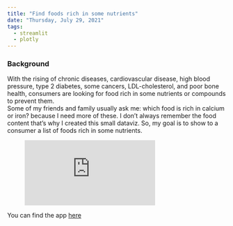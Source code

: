 ```yaml
---
title: "Find foods rich in some nutrients"
date: "Thursday, July 29, 2021"
tags:
  - streamlit
  - plotly
---
```


 
### Background

With the rising of chronic diseases, cardiovascular disease, high blood pressure, type 2 diabetes, some cancers, LDL-cholesterol, and poor bone health, consumers are looking for food rich in some nutrients or compounds to prevent them.  
Some of my friends and family usually ask me: which food is rich in calcium or iron? because I need more of these. I don’t always remember the food content that’s why I created this small dataviz. So, my goal is to show to a consumer a list of foods rich in some nutrients.

<!-- blank line -->
<figure class="video_container">
  <iframe src="https://drive.google.com/file/d/1NU5W-SqmbRfUQcw65Lz3Q1S1V_pgsAi8/preview" frameborder="0" allowfullscreen="true"></iframe>
</figure>
<!-- blank line -->

You can find the app [here](https://share.streamlit.io/lsaa2014/food_app/food_nutrient_streamlit.py)
